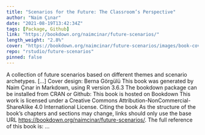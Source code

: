 ```yaml
---
title: "Scenarios for the Future: The Classroom’s Perspective"
author: "Naim Çınar"
date: "2021-08-19T13:42:34Z"
tags: [Package, Github]
link: "https://bookdown.org/naimcinar/future-scenarios/"
length_weight: "2.8%"
cover: "https://bookdown.org/naimcinar/future-scenarios/images/book-cover.jpg"
repo: "rstudio/future-scenarios"
pinned: false
---
```


A collection of future scenarios based on different themes and scenario archetypes. [...] Cover design: Berna Görgülü This book was generated by Naim Çınar in Markdown, using R version 3.6.3 The bookdown package can be installed from CRAN or Github: This book is hosted on Bookdown This work is licensed under a Creative Commons Attribution-NonCommercial-ShareAlike 4.0 International License. Citing the book As the structure of the book’s chapters and sections may change, links should only use the base URL https://bookdown.org/naimcinar/future-scenarios/. The full reference of this book is: ...
